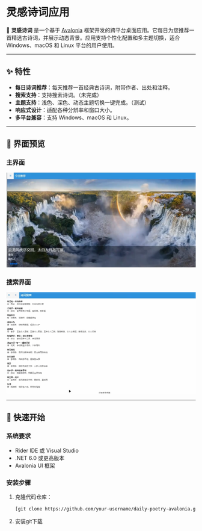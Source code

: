 # 灵感诗词应用

🌸 **灵感诗词** 是一个基于 [Avalonia](https://avaloniaui.net/) 框架开发的跨平台桌面应用。它每日为您推荐一首精选古诗词，并展示动态背景。应用支持个性化配置和多主题切换，适合 Windows、macOS 和 Linux 平台的用户使用。

---

## ✨ 特性

- **每日诗词推荐**：每天推荐一首经典古诗词，附带作者、出处和注释。
- **搜索支持**：支持搜索诗词。（未完成）
- **主题支持**：浅色、深色、动态主题切换一键完成。（测试）
- **响应式设计**：适配各种分辨率和窗口大小。
- **多平台兼容**：支持 Windows、macOS 和 Linux。

---

## 📸 界面预览

### **主界面**
![主界面](mainwindow.png)

### **搜索界面**
![源码编辑器](search.png)

---

## 🚀 快速开始

### **系统要求**

- Rider IDE 或 Visual Studio
- .NET 6.0 或更高版本
- Avalonia UI 框架

### **安装步骤**

1. 克隆代码仓库：
   ```bash
   [git clone https://github.com/your-username/daily-poetry-avalonia.git](https://github.com/violet-ewgd/rider.dpa111.git]

2. 安装git下载
